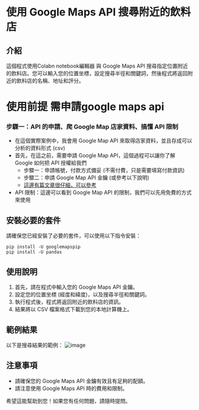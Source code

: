 # 使用 Google Maps API 搜尋附近的飲料店

## 介紹
這個程式使用Colabn notebook編輯器 與 Google Maps API 搜尋指定位置附近的飲料店。您可以輸入您的位置坐標，設定搜尋半徑和關鍵詞，然後程式將返回附近的飲料店的名稱、地址和評分。

# 使用前提 需申請google maps api
### **步驟一：API 的申請、爬 Google Map 店家資料、搞懂 API 限制**

- 在這個實際案例中，我會用 Google Map API 來取得店家資料，並且存成可以分析的資料形式 (csv)
- 首先，在這之前，需要申請 Google Map API，這個過程可以讓你了解 Google 如何把 API 授權給我們
    - 步驟一：申請帳號，付款方式備妥 (不需付費，只是需要填寫付款資訊)
    - 步驟二：申請 Google Map API 金鑰  (或參考以下說明)
    - [這邊有篇文章很仔細，可以參考](https://www.weya.com.tw/design/google-map-api-key)
- API 限制：這邊可以看到 Google Map API 的限制，我們可以先用免費的方式來使用


## 安裝必要的套件
請確保您已經安裝了必要的套件，可以使用以下指令安裝：
```
pip install -U googlemapspip
pip install -U pandas
```

## 使用說明
1. 首先，請在程式中輸入您的 Google Maps API 金鑰。
2. 設定您的位置坐標 (經度和緯度)，以及搜尋半徑和關鍵詞。
3. 執行程式後，程式將返回附近的飲料店的資訊。
4. 結果將以 CSV 檔案格式下載到您的本地計算機上。

## 範例結果
以下是搜尋結果的範例：
![image](https://github.com/tn00627974/google_maps/assets/139155210/0da63b36-3d46-4c6a-b8f7-b2dbfdfa5bfc)


## 注意事項
- 請確保您的 Google Maps API 金鑰有效且有足夠的配額。
- 請注意使用 Google Maps API 時的費用和限制。

希望這能幫助到您！如果您有任何問題，請隨時提問。
